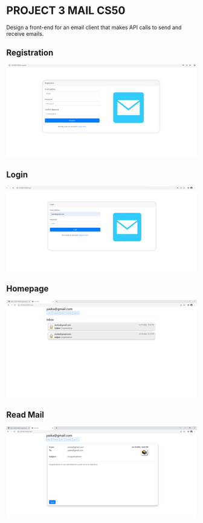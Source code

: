 # PROJECT 3 MAIL CS50
Design a front-end for an email client that makes API calls to send and receive emails.


<h2>Registration</h2>
<img src="/img/registration.PNG">
<h2>Login</h2>
<img src="/img/login.PNG">
<h2>Homepage</h2>
<img src="/img/main.PNG">
<h2>Read Mail</h2>
<img src="/img/read.PNG">

  

 
